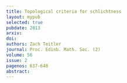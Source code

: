 ```yaml
---
title: Topological criteria for schlichtness
layout: mypub
selected: true
pubdate: 2013
arxiv: 
doi: 
authors: Zach Teitler
journal: Proc. Edinb. Math. Soc. (2)
volume: 56
issue: 2
pagenos: 637-640
abstract:
---
```


